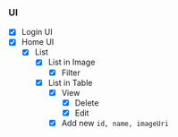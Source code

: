 ### UI

- [x] Login UI
- [x] Home UI
  - [x] List
    - [x] List in Image
      - [x] Filter
    - [x] List in Table
      - [x] View
        - [x] Delete
        - [x] Edit
      - [x] Add new `id, name, imageUri`
